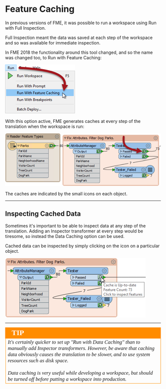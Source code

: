 # Feature Caching #
In previous versions of FME, it was possible to run a workspace using Run with Full Inspection.

Full Inspection meant the data was saved at each step of the workspace and so was available for immediate inspection.

In FME 2018 the functionality around this tool changed, and so the name was changed too, to Run with Feature Caching:

![](./Images/Img2.000.RunWithCaching.png) 

With this option active, FME generates caches at every step of the translation when the workspace is run:

![](./Images/Img2.001.GreenCaches.png)

The caches are indicated by the small icons on each object.

---

## Inspecting Cached Data ##
Sometimes it's important to be able to inspect data at any step of the translation. Adding an Inspector transformer at every step would be tiresome, so instead the Data Caching option can be used.

Cached data can be inspected by simply clicking on the icon on a particular object.

![](./Images/Img2.002.InspectACache.png)

---

<!--Tip Section--> 

<table style="border-spacing: 0px">
<tr>
<td style="vertical-align:middle;background-color:darkorange;border: 2px solid darkorange">
<i class="fa fa-info-circle fa-lg fa-pull-left fa-fw" style="color:white;padding-right: 12px;vertical-align:text-top"></i>
<span style="color:white;font-size:x-large;font-weight: bold;font-family:serif">TIP</span>
</td>
</tr>

<tr>
<td style="border: 1px solid darkorange">
<span style="font-family:serif; font-style:italic; font-size:larger">
It's certainly quicker to set up "Run with Data Caching" than to manually add Inspector transformers. However, be aware that caching data obviously causes the translation to be slower, and to use system resources such as disk space. 
<br><br>Data caching is very useful while developing a workspace, but should be turned off before putting a workspace into production.
</span>
</td>
</tr>
</table>